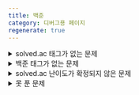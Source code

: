 ```yaml
---
title: 백준
category: 디버그용 페이지
regenerate: true
---
```


<details>
<summary>solved.ac 태그가 없는 문제</summary>
<table id="prob_no_solved_tag">
    <thead>
        <tr>
            <th onclick="sortTable(0,'prob_no_solved_tag')" class="num_col">문제 번호</th>
            <th onclick="sortTable(1,'prob_no_solved_tag')">문제 이름</th>
            <th onclick="sortTable(2,'prob_no_solved_tag')" class="num_col">난이도</th>
        </tr>
    </thead>
    <tbody>
        {% assign diff = site.data.nojam_diff %}
        {% assign docs = site.docs | where: "category", "백준" | where_exp: "item", "item.solve_solved_tag == nil" %}
        {% for doc in docs %}
        {% assign num = doc.solve_diff %}
        <tr>
            <td>{{ doc.solve_num }}</td>
            <td><a href="{{ site.baseurl }}/nojam/{{ doc.solve_num }}">{{ doc.solve_name }}</a></td>
            <td class="diff_{{ diff[num].class }}"><div style="display:none;">{{ num | plus:10 }}</div>&#{{ num | minus: 1 | modulo: 5 | plus: 9312 }}; {{ diff[num].text }}</td>
        </tr>
        {% endfor %}
    </tbody>
</table>
</details>

<details>
<summary>백준 태그가 없는 문제</summary>
<table id="prob_no_tag">
    <thead>
        <tr>
            <th onclick="sortTable(0,'prob_no_tag')" class="num_col">문제 번호</th>
            <th onclick="sortTable(1,'prob_no_tag')">문제 이름</th>
            <th onclick="sortTable(2,'prob_no_tag')" class="num_col">난이도</th>
        </tr>
    </thead>
    <tbody>
        {% assign diff = site.data.nojam_diff %}
        {% assign docs = site.docs | where: "category", "백준" | where_exp: "item", "item.solve_tag == nil" %}
        {% for doc in docs %}
        {% assign num = doc.solve_diff %}
        <tr>
            <td>{{ doc.solve_num }}</td>
            <td><a href="{{ site.baseurl }}/nojam/{{ doc.solve_num }}">{{ doc.solve_name }}</a></td>
            <td class="diff_{{ diff[num].class }}"><div style="display:none;">{{ num | plus:10 }}</div>&#{{ num | minus: 1 | modulo: 5 | plus: 9312 }}; {{ diff[num].text }}</td>
        </tr>
        {% endfor %}
    </tbody>
</table>
</details>

<details>
<summary>solved.ac 난이도가 확정되지 않은 문제</summary>
<table id="prob_solved_not_set">
    <thead>
        <tr>
            <th onclick="sortTable(0,'prob_solved_not_set')" class="num_col">문제 번호</th>
            <th onclick="sortTable(1,'prob_solved_not_set')">문제 이름</th>
            <th onclick="sortTable(2,'prob_solved_not_set')" class="num_col">난이도</th>
        </tr>
    </thead>
    <tbody>
        {% assign diff = site.data.nojam_diff %}
        {% assign docs = site.docs | where: "category", "백준" | where_exp: "item", "item.solve_solved_not_set" %}
        {% for doc in docs %}
        {% assign num = doc.solve_diff %}
        <tr>
            <td>{{ doc.solve_num }}</td>
            <td><a href="{{ site.baseurl }}/nojam/{{ doc.solve_num }}">{{ doc.solve_name }}</a></td>
            <td class="diff_{{ diff[num].class }}"><div style="display:none;">{{ num | plus:10 }}</div>&#{{ num | minus: 1 | modulo: 5 | plus: 9312 }}; {{ diff[num].text }}</td>
        </tr>
        {% endfor %}
    </tbody>
</table>
</details>

<details>
<summary>못 푼 문제</summary>
<table id="prob_not_solved">
    <thead>
        <tr>
            <th onclick="sortTable(0,'prob_not_solved')" class="num_col">문제 번호</th>
            <th onclick="sortTable(1,'prob_not_solved')">문제 이름</th>
            <th onclick="sortTable(2,'prob_not_solved')" class="num_col">난이도</th>
        </tr>
    </thead>
    <tbody>
        {% assign diff = site.data.nojam_diff %}
        {% assign docs = site.docs | where: "category", "백준" | where_exp: "item", "item.solve_exclude != nil" %}
        {% for doc in docs %}
        {% assign num = doc.solve_diff %}
        <tr>
            <td>{{ doc.solve_num }}</td>
            <td><a href="{{ site.baseurl }}/nojam/{{ doc.solve_num }}">{{ doc.solve_name }}</a></td>
            <td class="diff_{{ diff[num].class }}"><div style="display:none;">{{ num | plus:10 }}</div>&#{{ num | minus: 1 | modulo: 5 | plus: 9312 }}; {{ diff[num].text }}</td>
        </tr>
        {% endfor %}
    </tbody>
</table>
</details>

<script src="{{ site.baseurl }}/scripts/sort.js" charset="utf-8">
